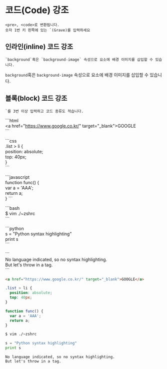 # 코드(Code) 강조

```
<pre>, <code>로 변환됩니다.  
숫자 1번 키 왼쪽에 있는 `(Grave)를 입력하세요  
```

## 인라인(inline) 코드 강조

```
`background`혹은 `background-image` 속성으로 요소에 배경 이미지를 삽입할 수 있습니다.  
```

`background`혹은 `background-image` 속성으로 요소에 배경 이미지를 삽입할 수 있습니다.  


## 블록(block) 코드 강조

```
`를 3번 이상 입력하고 코드 종류도 적습니다.  
```


\```html  
\<a href="https://www.google.co.kr/" target="_blank">GOOGLE</a>  
\```

\```css  
.list > li {  
  position: absolute;  
  top: 40px;  
}  
\```  

\```javascript  
function func() {  
  var a = 'AAA';  
  return a;  
}
\```

\```bash  
$ vim ./~zshrc  
\```

\```python  
s = "Python syntax highlighting"  
print s  
\```

\```  
No language indicated, so no syntax highlighting.   
But let's throw in a tag.  
\```  


```html
<a href="https://www.google.co.kr/" target="_blank">GOOGLE</a>  
```  

```css
.list > li {
  position: absolute;
  top: 40px;
}
```

```javascript
function func() {
  var a = 'AAA';
  return a;
}
```

```bash
$ vim ./~zshrc
```

```python
s = "Python syntax highlighting"
print s
```

```
No language indicated, so no syntax highlighting. 
But let's throw in a tag.
```
